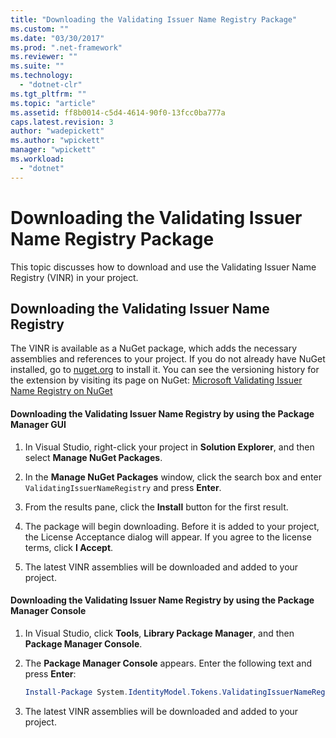 ```yaml
---
title: "Downloading the Validating Issuer Name Registry Package"
ms.custom: ""
ms.date: "03/30/2017"
ms.prod: ".net-framework"
ms.reviewer: ""
ms.suite: ""
ms.technology: 
  - "dotnet-clr"
ms.tgt_pltfrm: ""
ms.topic: "article"
ms.assetid: ff8b0014-c5d4-4614-90f0-13fcc0ba777a
caps.latest.revision: 3
author: "wadepickett"
ms.author: "wpickett"
manager: "wpickett"
ms.workload: 
  - "dotnet"
---
```

# Downloading the Validating Issuer Name Registry Package
This topic discusses how to download and use the Validating Issuer Name Registry (VINR) in your project.  
  
## Downloading the Validating Issuer Name Registry  
 The VINR is available as a NuGet package, which adds the necessary assemblies and references to your project. If you do not already have NuGet installed, go to [nuget.org](http://nuget.org) to install it. You can see the versioning history for the extension by visiting its page on NuGet: [Microsoft Validating Issuer Name Registry on NuGet](https://nuget.org/packages/System.IdentityModel.Tokens.ValidatingIssuerNameRegistry/)  
  
#### Downloading the Validating Issuer Name Registry by using the Package Manager GUI  
  
1.  In Visual Studio, right-click your project in **Solution Explorer**, and then select **Manage NuGet Packages**.  
  
2.  In the **Manage NuGet Packages** window, click the search box and enter `ValidatingIssuerNameRegistry` and press **Enter**.  
  
3.  From the results pane, click the **Install** button for the first result.  
  
4.  The package will begin downloading. Before it is added to your project, the License Acceptance dialog will appear. If you agree to the license terms, click **I Accept**.  
  
5.  The latest VINR assemblies will be downloaded and added to your project.  
  
#### Downloading the Validating Issuer Name Registry by using the Package Manager Console  
  
1.  In Visual Studio, click **Tools**, **Library Package Manager**, and then **Package Manager Console**.  
  
2.  The **Package Manager Console** appears. Enter the following text and press **Enter**:  
  
    ```powershell  
    Install-Package System.IdentityModel.Tokens.ValidatingIssuerNameRegistry  
    ```  
  
3.  The latest VINR assemblies will be downloaded and added to your project.
